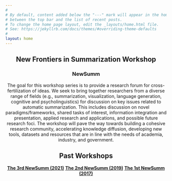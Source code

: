 ```yaml
---
#
# By default, content added below the "---" mark will appear in the home page
# between the top bar and the list of recent posts.
# To change the home page layout, edit the _layouts/home.html file.
# See: https://jekyllrb.com/docs/themes/#overriding-theme-defaults
#
layout: home
---
```


<!-- <img src="/images/deep.jpg"> -->
<center>
<h2 class="blackpar_title"> New Frontiers in Summarization Workshop </h2>
<h3 class="blackpar_title">NewSumm</h3>
  
The goal for this workshop series is to provide a research forum for cross-fertilization of ideas. We seek to bring together researchers from a diverse range of fields (e.g., summarization, visualization, language generation, cognitive and psycholinguistics) for discussion on key issues related to automatic summarization. This includes discussion on novel paradigms/frameworks, shared tasks of interest, information integration and presentation, applied research and applications, and possible future research foci. The workshop will pave the way towards building a cohesive research community, accelerating knowledge diffusion, developing new tools, datasets and resources that are in line with the needs of academia, industry, and government.


<!-- Call for Papers -->
<h2 class="blackpar_title"><b>Past Workshops</b></h2>
<a href="https://newsumm.github.io/2021/"><b>The 3rd NewSumm (2021)</b></a>
  <a href="https://summarization2019.github.io/"><b>The 2nd NewSumm (2019)</b></a>
  <a href="https://summarization2017.github.io/"><b>The 1st NewSumm (2017)</b></a>





